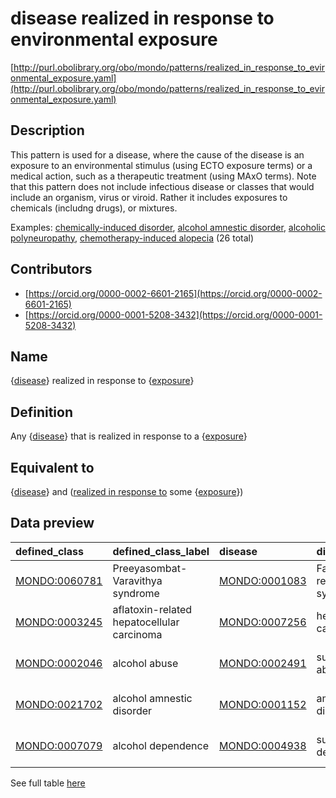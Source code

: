 # disease realized in response to environmental exposure 

[http://purl.obolibrary.org/obo/mondo/patterns/realized_in_response_to_evironmental_exposure.yaml](http://purl.obolibrary.org/obo/mondo/patterns/realized_in_response_to_evironmental_exposure.yaml)
## Description 

This pattern is used for a disease, where the cause of the disease is an exposure to an environmental stimulus (using ECTO exposure terms) or a medical action, such as a therapeutic treatment (using MAxO terms). Note that this pattern does not include infectious disease or classes that would include an organism, virus or viroid. Rather it includes exposures to chemicals (includng drugs), or mixtures.

Examples: [chemically-induced disorder](http://purl.obolibrary.org/obo/MONDO_0029001), [alcohol amnestic disorder](http://purl.obolibrary.org/obo/MONDO_0021702), [alcoholic polyneuropathy](http://purl.obolibrary.org/obo/MONDO_0006645), [chemotherapy-induced alopecia](http://purl.obolibrary.org/obo/MONDO_0005483) (26 total)
## Contributors 
* [https://orcid.org/0000-0002-6601-2165](https://orcid.org/0000-0002-6601-2165) 
* [https://orcid.org/0000-0001-5208-3432](https://orcid.org/0000-0001-5208-3432) 
## Name 

{[disease](http://purl.obolibrary.org/obo/MONDO_0000001)} realized in response to {[exposure](http://purl.obolibrary.org/obo/ExO_0000002)}

## Definition 

Any {[disease](http://purl.obolibrary.org/obo/MONDO_0000001)} that is realized in response to a {[exposure](http://purl.obolibrary.org/obo/ExO_0000002)}

## Equivalent to 

{[disease](http://purl.obolibrary.org/obo/MONDO_0000001)} and ([realized in response to](http://purl.obolibrary.org/obo/RO_0009501) some {[exposure](http://purl.obolibrary.org/obo/ExO_0000002)})

## Data preview 
| defined_class                                | defined_class_label                        | disease                                      | disease_label                | exposure                                    | exposure_label                  |
|:---------------------------------------------|:-------------------------------------------|:---------------------------------------------|:-----------------------------|:--------------------------------------------|:--------------------------------|
| [MONDO:0060781](http://purl.obolibrary.org/obo/MONDO_0060781) | Preeyasombat-Varavithya syndrome           | [MONDO:0001083](http://purl.obolibrary.org/obo/MONDO_0001083) | Fanconi renotubular syndrome | [ECTO:9000364](http://purl.obolibrary.org/obo/ECTO_9000364) | exposure to tetracycline        |
| [MONDO:0003245](http://purl.obolibrary.org/obo/MONDO_0003245) | aflatoxin-related hepatocellular carcinoma | [MONDO:0007256](http://purl.obolibrary.org/obo/MONDO_0007256) | hepatocellular carcinoma     | [ECTO:0001108](http://purl.obolibrary.org/obo/ECTO_0001108) | exposure to aflatoxin           |
| [MONDO:0002046](http://purl.obolibrary.org/obo/MONDO_0002046) | alcohol abuse                              | [MONDO:0002491](http://purl.obolibrary.org/obo/MONDO_0002491) | substance abuse              | [ECTO:0001082](http://purl.obolibrary.org/obo/ECTO_0001082) | exposure to alcohol consumption |
| [MONDO:0021702](http://purl.obolibrary.org/obo/MONDO_0021702) | alcohol amnestic disorder                  | [MONDO:0001152](http://purl.obolibrary.org/obo/MONDO_0001152) | amnestic disorder            | [ECTO:0001082](http://purl.obolibrary.org/obo/ECTO_0001082) | exposure to alcohol consumption |
| [MONDO:0007079](http://purl.obolibrary.org/obo/MONDO_0007079) | alcohol dependence                         | [MONDO:0004938](http://purl.obolibrary.org/obo/MONDO_0004938) | substance dependence         | [ECTO:0001082](http://purl.obolibrary.org/obo/ECTO_0001082) | exposure to alcohol consumption |

See full table [here](https://github.com/monarch-initiative/mondo/blob/master/src/patterns/data/matches/realized_in_response_to_environmental_exposure.tsv) 
